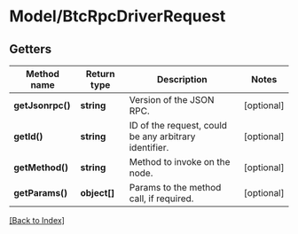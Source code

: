 # Model/BtcRpcDriverRequest

## Getters

Method name | Return type | Description | Notes
------------ | ------------- | ------------- | -------------
**getJsonrpc()** | **string** | Version of the JSON RPC. | [optional]
**getId()** | **string** | ID of the request, could be any arbitrary identifier. | [optional]
**getMethod()** | **string** | Method to invoke on the node. | [optional]
**getParams()** | **object[]** | Params to the method call, if required. | [optional]

[[Back to Index]](../index.md)

